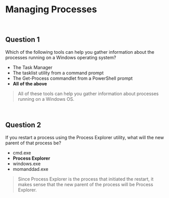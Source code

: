 # Managing Processes

<br>

## Question 1

Which of the following tools can help you gather information about the processes running on a Windows operating system?

* The Task Manager
* The tasklist utility from a command prompt
* The Get-Process commandlet from a PowerShell prompt
* **All of the above**

> All of these tools can help you gather information about processes running on a Windows OS.

<br>

## Question 2

If you restart a process using the Process Explorer utility, what will the new parent of that process be?

* cmd.exe
* **Process Explorer**
* windows.exe
* momanddad.exe

> Since Process Explorer is the process that initiated the restart, it makes sense that the new parent of the process will be Process Explorer.
